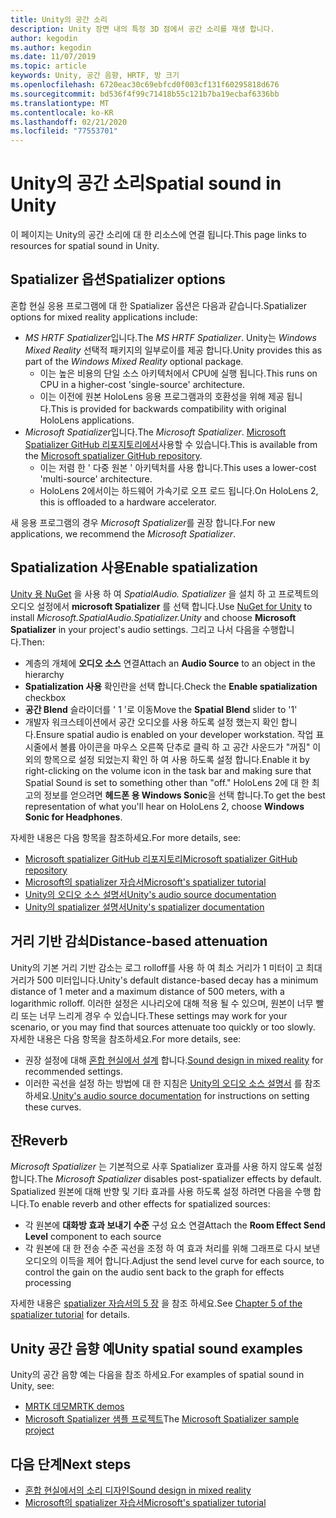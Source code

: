 ```yaml
---
title: Unity의 공간 소리
description: Unity 장면 내의 특정 3D 점에서 공간 소리를 재생 합니다.
author: kegodin
ms.author: kegodin
ms.date: 11/07/2019
ms.topic: article
keywords: Unity, 공간 음향, HRTF, 방 크기
ms.openlocfilehash: 6720eac30c69ebfcd0f003cf131f60295818d676
ms.sourcegitcommit: bd536f4f99c71418b55c121b7ba19ecbaf6336bb
ms.translationtype: MT
ms.contentlocale: ko-KR
ms.lasthandoff: 02/21/2020
ms.locfileid: "77553701"
---
```

# <a name="spatial-sound-in-unity"></a><span data-ttu-id="824c5-104">Unity의 공간 소리</span><span class="sxs-lookup"><span data-stu-id="824c5-104">Spatial sound in Unity</span></span>

<span data-ttu-id="824c5-105">이 페이지는 Unity의 공간 소리에 대 한 리소스에 연결 됩니다.</span><span class="sxs-lookup"><span data-stu-id="824c5-105">This page links to resources for spatial sound in Unity.</span></span>

## <a name="spatializer-options"></a><span data-ttu-id="824c5-106">Spatializer 옵션</span><span class="sxs-lookup"><span data-stu-id="824c5-106">Spatializer options</span></span>
<span data-ttu-id="824c5-107">혼합 현실 응용 프로그램에 대 한 Spatializer 옵션은 다음과 같습니다.</span><span class="sxs-lookup"><span data-stu-id="824c5-107">Spatializer options for mixed reality applications include:</span></span>
* <span data-ttu-id="824c5-108">*MS HRTF Spatializer*입니다.</span><span class="sxs-lookup"><span data-stu-id="824c5-108">The *MS HRTF Spatializer*.</span></span> <span data-ttu-id="824c5-109">Unity는 *Windows Mixed Reality* 선택적 패키지의 일부로이를 제공 합니다.</span><span class="sxs-lookup"><span data-stu-id="824c5-109">Unity provides this as part of the *Windows Mixed Reality* optional package.</span></span>
  * <span data-ttu-id="824c5-110">이는 높은 비용의 단일 소스 아키텍처에서 CPU에 실행 됩니다.</span><span class="sxs-lookup"><span data-stu-id="824c5-110">This runs on CPU in a higher-cost 'single-source' architecture.</span></span>
  * <span data-ttu-id="824c5-111">이는 이전에 원본 HoloLens 응용 프로그램과의 호환성을 위해 제공 됩니다.</span><span class="sxs-lookup"><span data-stu-id="824c5-111">This is provided for backwards compatibility with original HoloLens applications.</span></span>
* <span data-ttu-id="824c5-112">*Microsoft Spatializer*입니다.</span><span class="sxs-lookup"><span data-stu-id="824c5-112">The *Microsoft Spatializer*.</span></span> <span data-ttu-id="824c5-113">[Microsoft Spatializer GitHub 리포지토리에서](https://github.com/microsoft/spatialaudio-unity)사용할 수 있습니다.</span><span class="sxs-lookup"><span data-stu-id="824c5-113">This is available from the [Microsoft spatializer GitHub repository](https://github.com/microsoft/spatialaudio-unity).</span></span>
  * <span data-ttu-id="824c5-114">이는 저렴 한 ' 다중 원본 ' 아키텍처를 사용 합니다.</span><span class="sxs-lookup"><span data-stu-id="824c5-114">This uses a lower-cost 'multi-source' architecture.</span></span>
  * <span data-ttu-id="824c5-115">HoloLens 2에서이는 하드웨어 가속기로 오프 로드 됩니다.</span><span class="sxs-lookup"><span data-stu-id="824c5-115">On HoloLens 2, this is offloaded to a hardware accelerator.</span></span>

<span data-ttu-id="824c5-116">새 응용 프로그램의 경우 *Microsoft Spatializer*를 권장 합니다.</span><span class="sxs-lookup"><span data-stu-id="824c5-116">For new applications, we recommend the *Microsoft Spatializer*.</span></span>

## <a name="enable-spatialization"></a><span data-ttu-id="824c5-117">Spatialization 사용</span><span class="sxs-lookup"><span data-stu-id="824c5-117">Enable spatialization</span></span>

<span data-ttu-id="824c5-118">[Unity 용 NuGet](https://github.com/GlitchEnzo/NuGetForUnity/releases/latest) 을 사용 하 여 _SpatialAudio. Spatializer_ 을 설치 하 고 프로젝트의 오디오 설정에서 **microsoft Spatializer** 를 선택 합니다.</span><span class="sxs-lookup"><span data-stu-id="824c5-118">Use [NuGet for Unity](https://github.com/GlitchEnzo/NuGetForUnity/releases/latest) to install _Microsoft.SpatialAudio.Spatializer.Unity_ and choose **Microsoft Spatializer** in your project's audio settings.</span></span> <span data-ttu-id="824c5-119">그리고 나서 다음을 수행합니다.</span><span class="sxs-lookup"><span data-stu-id="824c5-119">Then:</span></span>
* <span data-ttu-id="824c5-120">계층의 개체에 **오디오 소스** 연결</span><span class="sxs-lookup"><span data-stu-id="824c5-120">Attach an **Audio Source** to an object in the hierarchy</span></span>
* <span data-ttu-id="824c5-121">**Spatialization 사용** 확인란을 선택 합니다.</span><span class="sxs-lookup"><span data-stu-id="824c5-121">Check the **Enable spatialization** checkbox</span></span>
* <span data-ttu-id="824c5-122">**공간 Blend** 슬라이더를 ' 1 '로 이동</span><span class="sxs-lookup"><span data-stu-id="824c5-122">Move the **Spatial Blend** slider to '1'</span></span>
* <span data-ttu-id="824c5-123">개발자 워크스테이션에서 공간 오디오를 사용 하도록 설정 했는지 확인 합니다.</span><span class="sxs-lookup"><span data-stu-id="824c5-123">Ensure spatial audio is enabled on your developer workstation.</span></span> <span data-ttu-id="824c5-124">작업 표시줄에서 볼륨 아이콘을 마우스 오른쪽 단추로 클릭 하 고 공간 사운드가 "꺼짐" 이외의 항목으로 설정 되었는지 확인 하 여 사용 하도록 설정 합니다.</span><span class="sxs-lookup"><span data-stu-id="824c5-124">Enable it by right-clicking on the volume icon in the task bar and making sure that Spatial Sound is set to something other than "off."</span></span> <span data-ttu-id="824c5-125">HoloLens 2에 대 한 최고의 정보를 얻으려면 **헤드폰 용 Windows Sonic**을 선택 합니다.</span><span class="sxs-lookup"><span data-stu-id="824c5-125">To get the best representation of what you'll hear on HoloLens 2, choose **Windows Sonic for Headphones**.</span></span>

<span data-ttu-id="824c5-126">자세한 내용은 다음 항목을 참조하세요.</span><span class="sxs-lookup"><span data-stu-id="824c5-126">For more details, see:</span></span>
* [<span data-ttu-id="824c5-127">Microsoft spatializer GitHub 리포지토리</span><span class="sxs-lookup"><span data-stu-id="824c5-127">Microsoft spatializer GitHub repository</span></span>](https://github.com/microsoft/spatialaudio-unity)
* [<span data-ttu-id="824c5-128">Microsoft의 spatializer 자습서</span><span class="sxs-lookup"><span data-stu-id="824c5-128">Microsoft's spatializer tutorial</span></span>](unity-spatial-audio-ch1.md)
* [<span data-ttu-id="824c5-129">Unity의 오디오 소스 설명서</span><span class="sxs-lookup"><span data-stu-id="824c5-129">Unity's audio source documentation</span></span>](https://docs.unity3d.com/2019.3/Documentation/Manual/class-AudioSource.html)
* [<span data-ttu-id="824c5-130">Unity의 spatializer 설명서</span><span class="sxs-lookup"><span data-stu-id="824c5-130">Unity's spatializer documentation</span></span>](https://docs.unity3d.com/Manual/VRAudioSpatializer.html)

## <a name="distance-based-attenuation"></a><span data-ttu-id="824c5-131">거리 기반 감쇠</span><span class="sxs-lookup"><span data-stu-id="824c5-131">Distance-based attenuation</span></span>
<span data-ttu-id="824c5-132">Unity의 기본 거리 기반 감소는 로그 rolloff를 사용 하 여 최소 거리가 1 미터이 고 최대 거리가 500 미터입니다.</span><span class="sxs-lookup"><span data-stu-id="824c5-132">Unity's default distance-based decay has a minimum distance of 1 meter and a maximum distance of 500 meters, with a logarithmic rolloff.</span></span> <span data-ttu-id="824c5-133">이러한 설정은 시나리오에 대해 적용 될 수 있으며, 원본이 너무 빨리 또는 너무 느리게 경우 수 있습니다.</span><span class="sxs-lookup"><span data-stu-id="824c5-133">These settings may work for your scenario, or you may find that sources attenuate too quickly or too slowly.</span></span> <span data-ttu-id="824c5-134">자세한 내용은 다음 항목을 참조하세요.</span><span class="sxs-lookup"><span data-stu-id="824c5-134">For more details, see:</span></span>
* <span data-ttu-id="824c5-135">권장 설정에 대해 [혼합 현실에서 설계](spatial-sound-design.md) 합니다.</span><span class="sxs-lookup"><span data-stu-id="824c5-135">[Sound design in mixed reality](spatial-sound-design.md) for recommended settings.</span></span>
* <span data-ttu-id="824c5-136">이러한 곡선을 설정 하는 방법에 대 한 지침은 [Unity의 오디오 소스 설명서](https://docs.unity3d.com/2019.3/Documentation/Manual/class-AudioSource.html) 를 참조 하세요.</span><span class="sxs-lookup"><span data-stu-id="824c5-136">[Unity's audio source documentation](https://docs.unity3d.com/2019.3/Documentation/Manual/class-AudioSource.html) for instructions on setting these curves.</span></span>

## <a name="reverb"></a><span data-ttu-id="824c5-137">잔</span><span class="sxs-lookup"><span data-stu-id="824c5-137">Reverb</span></span>
<span data-ttu-id="824c5-138">_Microsoft Spatializer_ 는 기본적으로 사후 Spatializer 효과를 사용 하지 않도록 설정 합니다.</span><span class="sxs-lookup"><span data-stu-id="824c5-138">The _Microsoft Spatializer_ disables post-spatializer effects by default.</span></span> <span data-ttu-id="824c5-139">Spatialized 원본에 대해 반향 및 기타 효과를 사용 하도록 설정 하려면 다음을 수행 합니다.</span><span class="sxs-lookup"><span data-stu-id="824c5-139">To enable reverb and other effects for spatialized sources:</span></span>
* <span data-ttu-id="824c5-140">각 원본에 **대화방 효과 보내기 수준** 구성 요소 연결</span><span class="sxs-lookup"><span data-stu-id="824c5-140">Attach the **Room Effect Send Level** component to each source</span></span>
* <span data-ttu-id="824c5-141">각 원본에 대 한 전송 수준 곡선을 조정 하 여 효과 처리를 위해 그래프로 다시 보낸 오디오의 이득을 제어 합니다.</span><span class="sxs-lookup"><span data-stu-id="824c5-141">Adjust the send level curve for each source, to control the gain on the audio sent back to the graph for effects processing</span></span>

<span data-ttu-id="824c5-142">자세한 내용은 [spatializer 자습서의 5 장](unity-spatial-audio-ch5.md) 을 참조 하세요.</span><span class="sxs-lookup"><span data-stu-id="824c5-142">See [Chapter 5 of the spatializer tutorial](unity-spatial-audio-ch5.md) for details.</span></span>

## <a name="unity-spatial-sound-examples"></a><span data-ttu-id="824c5-143">Unity 공간 음향 예</span><span class="sxs-lookup"><span data-stu-id="824c5-143">Unity spatial sound examples</span></span>
<span data-ttu-id="824c5-144">Unity의 공간 음향 예는 다음을 참조 하세요.</span><span class="sxs-lookup"><span data-stu-id="824c5-144">For examples of spatial sound in Unity, see:</span></span>
* [<span data-ttu-id="824c5-145">MRTK 데모</span><span class="sxs-lookup"><span data-stu-id="824c5-145">MRTK demos</span></span>](https://github.com/microsoft/MixedRealityToolkit-Unity/tree/mrtk_release/Assets/MixedRealityToolkit.Examples/Demos/Audio)
* <span data-ttu-id="824c5-146">[Microsoft Spatializer 샘플 프로젝트](https://github.com/microsoft/spatialaudio-unity/tree/master/Samples/MicrosoftSpatializerSample)</span><span class="sxs-lookup"><span data-stu-id="824c5-146">The [Microsoft Spatializer sample project](https://github.com/microsoft/spatialaudio-unity/tree/master/Samples/MicrosoftSpatializerSample)</span></span>

## <a name="next-steps"></a><span data-ttu-id="824c5-147">다음 단계</span><span class="sxs-lookup"><span data-stu-id="824c5-147">Next steps</span></span>
* [<span data-ttu-id="824c5-148">혼합 현실에서의 소리 디자인</span><span class="sxs-lookup"><span data-stu-id="824c5-148">Sound design in mixed reality</span></span>](spatial-sound-design.md)
* [<span data-ttu-id="824c5-149">Microsoft의 spatializer 자습서</span><span class="sxs-lookup"><span data-stu-id="824c5-149">Microsoft's spatializer tutorial</span></span>](unity-spatial-audio-ch1.md)

